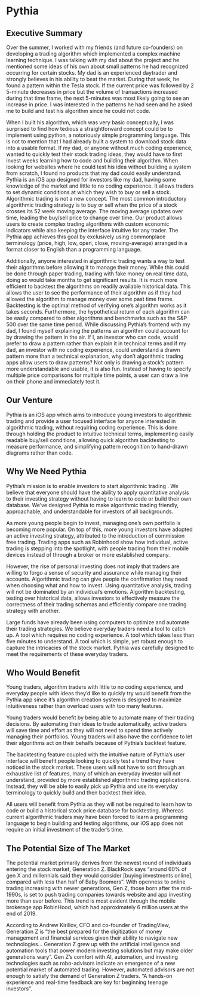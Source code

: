 # Pythia

## Executive Summary
Over the summer, I worked with my friends (and future co-founders) on developing a trading algorithm which implemented a complex machine learning technique. I was talking with my dad about the project and he mentioned some ideas of his own about small patterns he had recognized occurring for certain stocks. My dad is an experienced daytrader and strongly believes in his ability to beat the market. During that week, he found a pattern within the Tesla stock. If the current price was followed by 2 5-minute decreases in price but the volume of transactions increased during that time frame, the next 5-minutes was most likely going to see an increase in price. I was interested in the patterns he had seen and he asked me to build and test his algorithm since he could not code. 

When I built his algorithm, which was very basic conceptually, I was surprised to find how tedious a straightforward concept could be to implement using python, a notoriously simple programming language. This is not to mention that I had already built a system to download stock data into a usable format. If my dad, or anyone without much coding experience, wanted to quickly test their stock trading ideas, they would have to first invest weeks learning how to code and building their algorithm. When looking for websites where he could test his idea without building a system from scratch, I found no products that my dad could easily understand.
Pythia is an iOS app designed for investors like my dad, having some knowledge of the market and little to no coding experience. It allows traders to set dynamic conditions at which they wish to buy or sell a stock. Algorithmic trading is not a new concept. The most common introductory algorithmic trading strategy is to buy or sell when the price of a stock crosses its 52 week moving average. The moving average updates over time, leading the buy/sell price to change over time. Our product allows users to create complex trading algorithms with custom economic indicators while also keeping the interface intuitive for any trader. The Pythia app achieves this goal by exclusively using commonplace terminology (price, high, low, open, close, moving-average) arranged in a format closer to English than a programming language.

Additionally, anyone interested in algorithmic trading wants a way to test their algorithms before allowing it to manage their money. While this could be done through paper trading, trading with fake money on real time data, doing so would take months to get significant results. It is much more efficient to backtest the algorithms on readily available historical data. This allows the user to see the performance of their algorithm as if they had allowed the algorithm to manage money over some past time frame. Backtesting is the optimal method of verifying one’s algorithm works as it takes seconds. Furthermore, the hypothetical return of each algorithm can be easily compared to other algorithms and benchmarks such as the S&P 500 over the same time period.
While discussing Pythia’s frontend with my dad, I found myself explaining the patterns an algorithm could account for by drawing the pattern in the air. If I, an investor who can code, would prefer to draw a pattern rather than explain it in technical terms and if my dad, an investor with no coding experience, could understand a drawn pattern more than a technical explanation, why don’t algorithmic trading apps allow users to draw patterns? Not only is drawing a stock’s pattern more understandable and usable, it is also fun. Instead of having to specify multiple price comparisons for multiple time points, a user can draw a line on their phone and immediately test it. 

## Our Venture
Pythia is an iOS app which aims to introduce young investors to algorithmic trading and provide a user focused interface for anyone interested in algorithmic trading, without requiring coding experience. This is done through holding the product to intuitive technical terms, implementing easily readable buy/sell conditions, allowing quick algorithm backtesting to measure performance, and simplifying pattern recognition to hand-drawn diagrams rather than code.

## Why We Need Pythia
Pythia’s mission is to enable investors to start algorithmic trading . We believe that everyone should have the ability to apply quantitative analysis to their investing strategy without having to learn to code or build their own database. We’ve designed Pythia to make algorithmic trading friendly, approachable, and understandable for investors of all backgrounds.

As more young people begin to invest, managing one’s own portfolio is becoming more popular. On top of this, more young investors have adopted an active investing strategy, attributed to the introduction of commission free trading. Trading apps such as Robinhood show how individual, active trading is stepping into the spotlight, with people trading from their mobile devices instead of through a broker or more established company. 

However, the rise of personal investing does not imply that traders are willing to forgo a sense of security and assurance while managing their accounts. Algorithmic trading can give people the confirmation they need when choosing what and how to invest. Using quantitative analysis, trading will not be dominated by an individual’s emotions. Algorithm backtesting, testing over historical data, allows investors to effectively measure the correctness of their trading schemas and efficiently compare one trading strategy with another.

Large funds have already been using computers to optimize and automate their trading strategies. We believe everyday traders need a tool to catch up. A tool which requires no coding experience. A tool which takes less than five minutes to understand. A tool which is simple, yet robust enough to capture the intricacies of the stock market. Pythia was carefully designed to meet the requirements of these everyday traders.

## Who Would Benefit
Young traders, algorithm traders with little to no coding experience, and everyday people with ideas they’d like to quickly try would benefit from the Pythia app since it’s algorithm creation system is designed to maximize intuitiveness rather than overload users with too many features. 

Young traders would benefit by being able to automate many of their trading decisions. By automating their ideas to trade automatically, active traders will save time and effort as they will not need to spend time actively managing their portfolios. Young traders will also have the confidence to let their algorithms act on their behalfs because of Pythia’s backtest feature. 

The backtesting feature coupled with the intuitive nature of Pythia’s user interface will benefit people looking to quickly test a trend they have noticed in the stock market. These users will not have to sort through an exhaustive list of features, many of which an everyday investor will not understand, provided by more established algorithmic trading applications. Instead, they will be able to easily pick up Pythia and use its everyday terminology to quickly build and then backtest their idea. 

All users will benefit from Pythia as they will not be required to learn how to code or build a historical stock price database for backtesting. Whereas current algorithmic traders may have been forced to learn a programming language to begin building and testing algorithms, our iOS app does not require an initial investment of the trader’s time.

## The Potential Size of The Market
The potential market primarily derives from the newest round of individuals entering the stock market, Generation Z. BlackRock says “around 60% of gen X and millennials said they would consider [buying investments online], compared with less than half of Baby Boomers”. With openness to online trading increasing with newer generations, Gen Z, those born after the mid-1990s, is set to push trading companies towards website and app investing more than ever before. This trend is most evident through the mobile brokerage app RobinHood, which had approximately 6 million users at the end of 2019.

According to Andrew Kirillov, CFO and co-founder of TradingView, Generation Z is “the best prepared for the digitization of money management and financial services given their ability to navigate new technologies… Generation Z grew up with the artificial intelligence and automation tools that power modern investing solutions but may make older generations wary”. Gen Z’s comfort with AI, automation, and investing technologies such as robo-advisors indicate an emergence of a new potential market of automated trading. However, automated advisors are not enough to satisfy the demand of Generation Z traders. “A hands-on experience and real-time feedback are key for beginning teenage investors”. 
